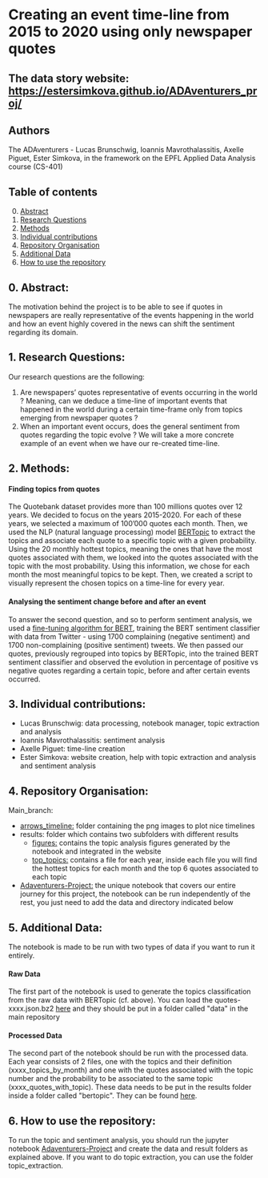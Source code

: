 # Creating an event time-line from 2015 to 2020 using only newspaper quotes


## The data story website: **https://estersimkova.github.io/ADAventurers_proj/**

## Authors

The ADAventurers - Lucas Brunschwig, Ioannis Mavrothalassitis, Axelle Piguet, Ester Simkova, in the framework on the EPFL Applied Data Analysis course (CS-401)

## Table of contents

0. [Abstract](#1)
1. [Research Questions](#2)
2. [Methods](#3)
3. [Individual contributions](#4)
4. [Repository Organisation](#5)
5. [Additional Data](#6)
6. [How to use the repository](#7)

## 0. Abstract: <a class="anchor" id="1"></a>

The motivation behind the project is to be able to see if quotes in newspapers are really representative of the events happening in the world and how an event highly covered in the news can shift the sentiment regarding its domain.

## 1. Research Questions: <a class="anchor" id="2"></a>

Our research questions are the following:

1. Are newspapers’ quotes representative of events occurring in the world ? Meaning, can we deduce a time-line of important events that happened in the world during a certain time-frame only from topics emerging from newspaper quotes ?
2. When an important event occurs, does the general sentiment from quotes regarding the topic evolve ? We will take a more concrete example of an event when we have our re-created time-line.


## 2. Methods: <a class="anchor" id="3"></a>

#### Finding topics from quotes

The Quotebank dataset provides more than 100 millions quotes over 12 years. We decided to focus on the years 2015-2020. For each of these years, we selected a maximum of 100’000 quotes each month. Then, we used the NLP (natural language processing) model [BERTopic](https://github.com/MaartenGr/BERTopic) to extract the topics and associate each quote to a specific topic with a given probability. Using the 20 monthly hottest topics, meaning the ones that have the most quotes associated with them, we looked into the quotes associated with the topic with the most probability.
Using this information, we chose for each month the most meaningful topics to be kept.
Then, we created a script to visually represent the chosen topics on a time-line for every year.

#### Analysing the sentiment change before and after an event

To answer the second question, and so to perform sentiment analysis, we used a [fine-tuning algorithm for BERT](https://skimai.com/fine-tuning-bert-for-sentiment-analysis/), training the BERT sentiment classifier with data from Twitter - using 1700 complaining (negative sentiment) and 1700 non-complaining (positive sentiment) tweets. We then passed our quotes, previously regrouped into topics by BERTopic, into the trained BERT sentiment classifier and observed the evolution in percentage of positive vs negative quotes regarding a certain topic, before and after certain events occurred.


## 3. Individual contributions: <a class="anchor" id="4"></a>

- Lucas Brunschwig: data processing, notebook manager, topic extraction and analysis
- Ioannis Mavrothalassitis: sentiment analysis
- Axelle Piguet: time-line creation 
- Ester Simkova: website creation, help with topic extraction and analysis and sentiment analysis



## 4. Repository Organisation: <a class="anchor" id="5"></a>

Main_branch: 
- [arrows_timeline:](https://github.com/epfl-ada/ada-2021-project-adaventurers/tree/master/arrows_timeline) folder containing the png images to plot nice timelines
- results: folder which contains two subfolders with different results
  - [figures:](https://github.com/epfl-ada/ada-2021-project-adaventurers/tree/master/results/figures) contains the topic analysis figures generated by the notebook and integrated in the website
  - [top_topics:](https://github.com/epfl-ada/ada-2021-project-adaventurers/tree/master/results/top_topics) contains a file for each year, inside each file you will find the hottest topics for each month and the top 6 quotes associated to each topic
- [Adaventurers-Project:](https://github.com/epfl-ada/ada-2021-project-adaventurers/blob/master/Adaventurers-Project.ipynb) the unique notebook that covers our entire journey for this project, the notebook can be run independently of the rest, you just need to add the data and directory indicated below


## 5. Additional Data: <a class="anchor" id="6"></a>

The notebook is made to be run with two types of data if you want to run it entirely. 

#### Raw Data
The first part of the notebook is used to generate the topics classification from the raw data with BERTopic (cf. above). You can load the quotes-xxxx.json.bz2 [here](https://zenodo.org/record/4277311#.Ybz7l2jMJPY) and they should be put in a folder called "data" in the main repository

#### Processed Data
The second part of the notebook should be run with the processed data. Each year consists of 2 files, one with the topics and their definition (xxxx_topics_by_month) and one with the quotes associated with the topic number and the probability to be associated to the same topic (xxxx_quotes_with_topic). These data needs to be put in the results folder inside a folder called "bertopic". They can be found [here](https://drive.google.com/drive/folders/1NuLnwk5nhxyMmiGOKBniL6AWK3uuE0cd?usp=sharing).

## 6. How to use the repository: <a class="anchor" id="7"></a>

To run the topic and sentiment analysis, you should run the jupyter notebook [Adaventurers-Project](https://github.com/epfl-ada/ada-2021-project-adaventurers/blob/master/Adaventurers-Project.ipynb) and create the data and result folders as explained above.
If you want to do topic extraction, you can use the folder topic_extraction.
